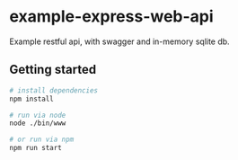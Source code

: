 # example-express-web-api

Example restful api, with swagger and in-memory sqlite db.

## Getting started

```sh
# install dependencies
npm install

# run via node
node ./bin/www

# or run via npm
npm run start
```
